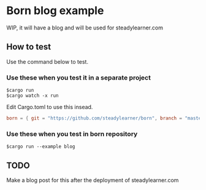 # Born blog example

WIP, it will have a blog and will be used for steadylearner.com

## How to test

Use the command below to test.

### Use these when you test it in a separate project

```console
$cargo run 
$cargo watch -x run 
```

Edit Cargo.toml to use this insead.

```toml
born = { git = "https://github.com/steadylearner/born", branch = "master" }
```

### Use these when you test in born repository

```
$cargo run --example blog
```

## TODO

Make a blog post for this after the deployment of steadylearner.com
